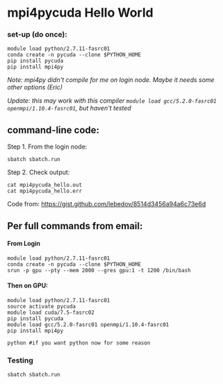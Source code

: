 # mpi4pycuda Hello World

### set-up (do once): 
```
module load python/2.7.11-fasrc01
conda create -n pycuda --clone $PYTHON_HOME
pip install pycuda
pip install mpi4py
```
_Note: mpi4py didn't compile for me on login node. Maybe it needs some other options (Eric)_

_Update: this may work with this compiler ```module load gcc/5.2.0-fasrc01 openmpi/1.10.4-fasrc01```, but haven't tested_

## command-line code:

Step 1. From the login node: 
```
sbatch sbatch.run
```

Step 2. Check output:
```
cat mpi4pycuda_hello.out
cat mpi4pycuda_hello.err
```

Code from: https://gist.github.com/lebedov/8514d3456a94a6c73e6d


## Per full commands from email:
#### From Login
```
module load python/2.7.11-fasrc01
conda create -n pycuda --clone $PYTHON_HOME
srun -p gpu --pty --mem 2000 --gres gpu:1 -t 1200 /bin/bash
```


#### Then on GPU:
```
module load python/2.7.11-fasrc01
source activate pycuda
module load cuda/7.5-fasrc02
pip install pycuda
module load gcc/5.2.0-fasrc01 openmpi/1.10.4-fasrc01
pip install mpi4py

python #if you want python now for some reason
```

### Testing
```
sbatch sbatch.run
```
